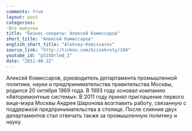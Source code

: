 ```yaml
---
comments: true
layout: post
categories:
-Все выпуски
title: "Бизнес-секреты: Алексей Комиссаров"
short_title: "Алексей Комиссаров"
english_short_title: "Aleksey-Komissarov"
source_link: "http://tinkov.com/bizsekrety/104"
youtube_id: "p5JSDrlmd_I"
date: "2011-08-22"
---
```

Алексей Комиссаров, руководитель департамента промышленной политики, науки и предпринимательства правительства Москвы, родился 20 октября 1969 года. В 1993 году основал компанию «Авторемонтные системы». В 2011 году принял приглашение первого вице-мэра Москвы Андрея Шаронова возглавить работу, связанную с поддержкой предпринимательства в столице. После слияния двух департаментов стал отвечать также за промышленную политику и науку.
